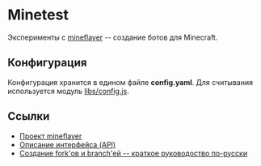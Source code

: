 Minetest
========

Эксперименты с [mineflayer](https://github.com/PrismarineJS/mineflayer/) -- создание ботов для Minecraft.

Конфигурация
------------

Конфигурация хранится в едином файле **config.yaml**.
Для считывания используется модуль [libs/config.js](libs/config.js).

Ссылки
------

- [Проект mineflayer](https://github.com/PrismarineJS/mineflayer/)
- [Описание интерфейса (API)](https://github.com/PrismarineJS/mineflayer/blob/master/doc/api.md)
- [Создание fork'ов и branch'ей -- краткое руководоство по-русски](https://habrahabr.ru/post/125999/)

